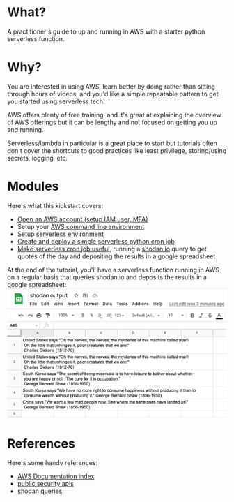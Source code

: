 # What?
A practitioner's guide to up and running in AWS with a starter python serverless function.

# Why?
You are interested in using AWS, learn better by doing rather than sitting through hours of videos, and you'd like a simple repeatable pattern to get you started using serverless tech.

AWS offers plenty of free training, and it's great at explaining the overview of AWS offerings but it can be lengthy and not focused on getting you up and running.

Serverless/lambda in particular is a great place to start but tutorials often don't cover the shortcuts to good practices like least privilege, storing/using secrets, logging, etc.

# Modules
Here's what this kickstart covers:

 - [Open an AWS account (setup IAM user, MFA)](Open_an_Account.md)
 - Setup your [AWS command line environment](aws_cli.md)
 - Setup [serverless environment](serverless_setup.md)
 - [Create and deploy a simple serverless python cron job](serverless_python.md)
 - [Make serverless cron job useful](useful_python.md), running a [shodan.io](https://shodan.io) query to get quotes of the day and depositing the results in a google spreadsheet


 At the end of the tutorial, you'll have a serverless function running in AWS on a regular basis that queries shodan.io and deposits the results in a google spreadsheet:
 ![shodan workbook](shodan_output.png)

# References
Here's some handy references:
- [AWS Documentation index](https://docs.aws.amazon.com/index.html)
- [public security apis](https://github.com/public-apis/public-apis#security)
- [shodan queries](https://github.com/jakejarvis/awesome-shodan-queries)
